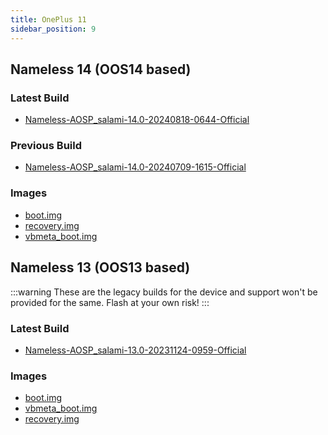```yaml
---
title: OnePlus 11
sidebar_position: 9
---
```


## Nameless 14 (OOS14 based)

### Latest Build
- [Nameless-AOSP_salami-14.0-20240818-0644-Official](https://sourceforge.net/projects/nameless-aosp/files/salami/Nameless-AOSP_salami-14.0-20240818-0644-Official.zip/download)


### Previous Build
- [Nameless-AOSP_salami-14.0-20240709-1615-Official](https://sourceforge.net/projects/nameless-aosp/files/salami/Nameless-AOSP_salami-14.0-20240709-1615-Official.zip/download)

### Images
- [boot.img](https://sourceforge.net/projects/nameless-aosp/files/salami/images/29-02-2024/boot.img/download)
- [recovery.img](https://sourceforge.net/projects/nameless-aosp/files/salami/images/29-02-2024/recovery.img/download)
- [vbmeta_boot.img](https://sourceforge.net/projects/nameless-aosp/files/salami/images/29-02-2024/vendor_boot.img/download)

## Nameless 13 (OOS13 based)

:::warning
These are the legacy builds for the device and support won't be provided for the same. Flash at your own risk!
:::

### Latest Build
- [Nameless-AOSP_salami-13.0-20231124-0959-Official](https://sourceforge.net/projects/nameless-aosp/files/salami/Nameless-AOSP_salami-13.0-20231124-0959-Official.zip/download)

### Images
- [boot.img](https://sourceforge.net/projects/nameless-aosp/files/salami/images/04-09-2023/boot.img/download)
- [vbmeta_boot.img](https://sourceforge.net/projects/nameless-aosp/files/salami/images/04-09-2023/vendor_boot.img/download)
- [recovery.img](https://sourceforge.net/projects/nameless-aosp/files/salami/images/04-09-2023/recovery.img/download)
